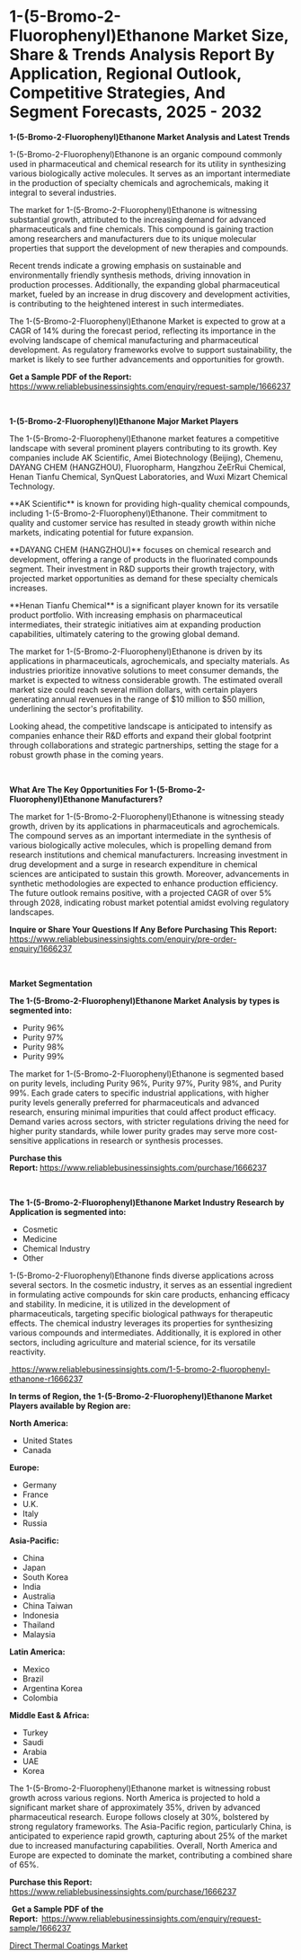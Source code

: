 <p><h1>1-(5-Bromo-2-Fluorophenyl)Ethanone Market Size, Share & Trends Analysis Report By Application, Regional Outlook, Competitive Strategies, And Segment Forecasts, 2025 - 2032</h1></p><p><strong>1-(5-Bromo-2-Fluorophenyl)Ethanone Market Analysis and Latest Trends</strong></p>
<p><p>1-(5-Bromo-2-Fluorophenyl)Ethanone is an organic compound commonly used in pharmaceutical and chemical research for its utility in synthesizing various biologically active molecules. It serves as an important intermediate in the production of specialty chemicals and agrochemicals, making it integral to several industries. </p><p>The market for 1-(5-Bromo-2-Fluorophenyl)Ethanone is witnessing substantial growth, attributed to the increasing demand for advanced pharmaceuticals and fine chemicals. This compound is gaining traction among researchers and manufacturers due to its unique molecular properties that support the development of new therapies and compounds. </p><p>Recent trends indicate a growing emphasis on sustainable and environmentally friendly synthesis methods, driving innovation in production processes. Additionally, the expanding global pharmaceutical market, fueled by an increase in drug discovery and development activities, is contributing to the heightened interest in such intermediates. </p><p>The 1-(5-Bromo-2-Fluorophenyl)Ethanone Market is expected to grow at a CAGR of 14% during the forecast period, reflecting its importance in the evolving landscape of chemical manufacturing and pharmaceutical development. As regulatory frameworks evolve to support sustainability, the market is likely to see further advancements and opportunities for growth.</p></p>
<p><strong>Get a Sample PDF of the Report:&nbsp;</strong> <a href="https://www.reliablebusinessinsights.com/enquiry/request-sample/1666237?utm_campaign=2094&utm_medium=2&utm_source=Github&utm_content=ia&utm_term=02022025&utm_id=1-5-bromo-2-fluorophenylethanone">https://www.reliablebusinessinsights.com/enquiry/request-sample/1666237</a></p>
<p>&nbsp;</p>
<p><strong>1-(5-Bromo-2-Fluorophenyl)Ethanone Major Market Players</strong></p>
<p><p>The 1-(5-Bromo-2-Fluorophenyl)Ethanone market features a competitive landscape with several prominent players contributing to its growth. Key companies include AK Scientific, Amei Biotechnology (Beijing), Chemenu, DAYANG CHEM (HANGZHOU), Fluoropharm, Hangzhou ZeErRui Chemical, Henan Tianfu Chemical, SynQuest Laboratories, and Wuxi Mizart Chemical Technology.</p><p>**AK Scientific** is known for providing high-quality chemical compounds, including 1-(5-Bromo-2-Fluorophenyl)Ethanone. Their commitment to quality and customer service has resulted in steady growth within niche markets, indicating potential for future expansion.</p><p>**DAYANG CHEM (HANGZHOU)** focuses on chemical research and development, offering a range of products in the fluorinated compounds segment. Their investment in R&D supports their growth trajectory, with projected market opportunities as demand for these specialty chemicals increases.</p><p>**Henan Tianfu Chemical** is a significant player known for its versatile product portfolio. With increasing emphasis on pharmaceutical intermediates, their strategic initiatives aim at expanding production capabilities, ultimately catering to the growing global demand.</p><p>The market for 1-(5-Bromo-2-Fluorophenyl)Ethanone is driven by its applications in pharmaceuticals, agrochemicals, and specialty materials. As industries prioritize innovative solutions to meet consumer demands, the market is expected to witness considerable growth. The estimated overall market size could reach several million dollars, with certain players generating annual revenues in the range of $10 million to $50 million, underlining the sector's profitability.</p><p>Looking ahead, the competitive landscape is anticipated to intensify as companies enhance their R&D efforts and expand their global footprint through collaborations and strategic partnerships, setting the stage for a robust growth phase in the coming years.</p></p>
<p>&nbsp;</p>
<p><strong>What Are The Key Opportunities For 1-(5-Bromo-2-Fluorophenyl)Ethanone Manufacturers?</strong></p>
<p><p>The market for 1-(5-Bromo-2-Fluorophenyl)Ethanone is witnessing steady growth, driven by its applications in pharmaceuticals and agrochemicals. The compound serves as an important intermediate in the synthesis of various biologically active molecules, which is propelling demand from research institutions and chemical manufacturers. Increasing investment in drug development and a surge in research expenditure in chemical sciences are anticipated to sustain this growth. Moreover, advancements in synthetic methodologies are expected to enhance production efficiency. The future outlook remains positive, with a projected CAGR of over 5% through 2028, indicating robust market potential amidst evolving regulatory landscapes.</p></p>
<p><strong>Inquire or Share Your Questions If Any Before Purchasing This Report:</strong> <a href="https://www.reliablebusinessinsights.com/enquiry/pre-order-enquiry/1666237?utm_campaign=2094&utm_medium=2&utm_source=Github&utm_content=ia&utm_term=02022025&utm_id=1-5-bromo-2-fluorophenylethanone">https://www.reliablebusinessinsights.com/enquiry/pre-order-enquiry/1666237</a></p>
<p>&nbsp;</p>
<p><strong>Market Segmentation</strong></p>
<p><strong>The 1-(5-Bromo-2-Fluorophenyl)Ethanone Market Analysis by types is segmented into:</strong></p>
<p><ul><li>Purity 96%</li><li>Purity 97%</li><li>Purity 98%</li><li>Purity 99%</li></ul></p>
<p><p>The market for 1-(5-Bromo-2-Fluorophenyl)Ethanone is segmented based on purity levels, including Purity 96%, Purity 97%, Purity 98%, and Purity 99%. Each grade caters to specific industrial applications, with higher purity levels generally preferred for pharmaceuticals and advanced research, ensuring minimal impurities that could affect product efficacy. Demand varies across sectors, with stricter regulations driving the need for higher purity standards, while lower purity grades may serve more cost-sensitive applications in research or synthesis processes.</p></p>
<p><strong>Purchase this Report:&nbsp;</strong><a href="https://www.reliablebusinessinsights.com/purchase/1666237?utm_campaign=2094&utm_medium=2&utm_source=Github&utm_content=ia&utm_term=02022025&utm_id=1-5-bromo-2-fluorophenylethanone">https://www.reliablebusinessinsights.com/purchase/1666237</a></p>
<p>&nbsp;</p>
<p><strong>The 1-(5-Bromo-2-Fluorophenyl)Ethanone Market Industry Research by Application is segmented into:</strong></p>
<p><ul><li>Cosmetic</li><li>Medicine</li><li>Chemical Industry</li><li>Other</li></ul></p>
<p><p>1-(5-Bromo-2-Fluorophenyl)Ethanone finds diverse applications across several sectors. In the cosmetic industry, it serves as an essential ingredient in formulating active compounds for skin care products, enhancing efficacy and stability. In medicine, it is utilized in the development of pharmaceuticals, targeting specific biological pathways for therapeutic effects. The chemical industry leverages its properties for synthesizing various compounds and intermediates. Additionally, it is explored in other sectors, including agriculture and material science, for its versatile reactivity.</p></p>
<p><a href="https://www.reliablebusinessinsights.com/1-5-bromo-2-fluorophenyl-ethanone-r1666237?utm_campaign=2094&utm_medium=2&utm_source=Github&utm_content=ia&utm_term=02022025&utm_id=1-5-bromo-2-fluorophenylethanone">&nbsp;https://www.reliablebusinessinsights.com/1-5-bromo-2-fluorophenyl-ethanone-r1666237</a></p>
<p><strong>In terms of Region, the 1-(5-Bromo-2-Fluorophenyl)Ethanone Market Players available by Region are:</strong></p>
<p>
    <p> <strong> North America: </strong>
        <ul>
            <li>United States</li>
            <li>Canada</li>
        </ul>
        </p> 
    <p> <strong> Europe: </strong>
        <ul>
            <li>Germany</li>
            <li>France</li>
            <li>U.K.</li>
            <li>Italy</li>
            <li>Russia</li>
        </ul>
        </p> 
    <p> <strong> Asia-Pacific: </strong>
        <ul>
            <li>China</li>
            <li>Japan</li>
            <li>South Korea</li>
            <li>India</li>
            <li>Australia</li>
            <li>China Taiwan</li>
            <li>Indonesia</li>
            <li>Thailand</li>
            <li>Malaysia</li>
        </ul>
        </p> 
    <p> <strong> Latin America: </strong>
        <ul>
            <li>Mexico</li>
            <li>Brazil</li>
            <li>Argentina Korea</li>
            <li>Colombia</li>
        </ul>
        </p> 
    <p> <strong> Middle East & Africa: </strong>
        <ul>
            <li>Turkey</li>
            <li>Saudi</li>
            <li>Arabia</li>
            <li>UAE</li>
            <li>Korea</li>
        </ul>
    </p>
    </p>
<p><p>The 1-(5-Bromo-2-Fluorophenyl)Ethanone market is witnessing robust growth across various regions. North America is projected to hold a significant market share of approximately 35%, driven by advanced pharmaceutical research. Europe follows closely at 30%, bolstered by strong regulatory frameworks. The Asia-Pacific region, particularly China, is anticipated to experience rapid growth, capturing about 25% of the market due to increased manufacturing capabilities. Overall, North America and Europe are expected to dominate the market, contributing a combined share of 65%.</p></p>
<p><strong>Purchase this Report: </strong><a href="https://www.reliablebusinessinsights.com/purchase/1666237?utm_campaign=2094&utm_medium=2&utm_source=Github&utm_content=ia&utm_term=02022025&utm_id=1-5-bromo-2-fluorophenylethanone">https://www.reliablebusinessinsights.com/purchase/1666237</a></p>
<p>&nbsp;<strong>Get a Sample PDF of the Report:&nbsp;&nbsp;</strong><a href="https://www.reliablebusinessinsights.com/enquiry/request-sample/1666237?utm_campaign=2094&utm_medium=2&utm_source=Github&utm_content=ia&utm_term=02022025&utm_id=1-5-bromo-2-fluorophenylethanone">https://www.reliablebusinessinsights.com/enquiry/request-sample/1666237</a></p>
<p><strong></strong></p>
<p><p><a href="https://github.com/DixieGrimes/Market-Research-Report-List-1/blob/main/direct-thermal-coatings-market.md?utm_campaign=2094&utm_medium=2&utm_source=Github&utm_content=ia&utm_term=02022025&utm_id=1-5-bromo-2-fluorophenylethanone">Direct Thermal Coatings Market</a></p></p>